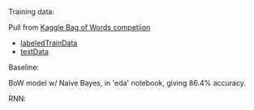 Training data:

Pull from [Kaggle Bag of Words competiion](https://www.kaggle.com/c/word2vec-nlp-tutorial/data)
* [labeledTrainData](https://www.kaggle.com/c/word2vec-nlp-tutorial/download/labeledTrainData.tsv.zip)
* [testData](https://www.kaggle.com/c/word2vec-nlp-tutorial/download/testData.tsv.zip)

Baseline:

BoW model w/ Naive Bayes, in 'eda' notebook, giving 86.4% accuracy.

RNN:



